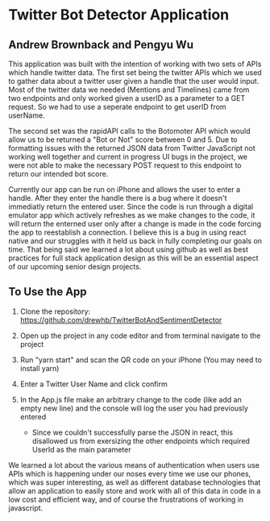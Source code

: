 # Twitter Bot Detector Application
## Andrew Brownback and Pengyu Wu

This application was built with the intention of working with two sets of APIs which handle twitter data. The first set being the twitter APIs which we used to gather data about a twitter user given a handle that the user would input. Most of the twitter data we needed (Mentions and Timelines) came from two endpoints and only worked given a userID as a parameter to a GET request. So we had to use a seperate endpoint to get userID from userName. 

The second set was the rapidAPI calls to the Botomoter API which would allow us to be returned a "Bot or Not" score between 0 and 5. Due to formatting issues with the returned JSON data from Twitter JavaScript not working well together and current in progress UI bugs in the project, we were not able to make the necessary POST request to this endpoint to return our intended bot score. 

Currently our app can be run on iPhone and allows the user to enter a handle. After they enter the handle there is a bug where it doesn't immediatly return the entered user. Since the code is run through a digital emulator app which actively refreshes as we make changes to the code, it will return the enterned user only after a change is made in the code forcing the app to reestablish a connection. I believe this is a bug in using react native and our struggles with it held us back in fully completing our goals on time. That being said we learned a lot about using github as well as best practices for full stack application design as this will be an essential aspect of our upcoming senior design projects. 

## To Use the App
1. Clone the repository: https://github.com/drewhb/TwitterBotAndSentimentDetector

2. Open up the project in any code editor and from terminal navigate to the project

3. Run "yarn start" and scan the QR code on your iPhone (You may need to install yarn)

4. Enter a Twitter User Name and click confirm

5. In the App.js file make an arbitrary change to the code (like add an empty new line) and the console will log the user you had previously entered
    - Since we couldn't successfully parse the JSON in react, this disallowed us from exersizing the other endpoints which required UserId as the main parameter

We learned a lot about the various means of authentication when users use APIs which is happening under our noses every time we use our phones, which was super interesting, as well as different database technologies that allow an application to easily store and work with all of this data in code in a low cost and efficient way, and of course the frustrations of working in javascript. 
